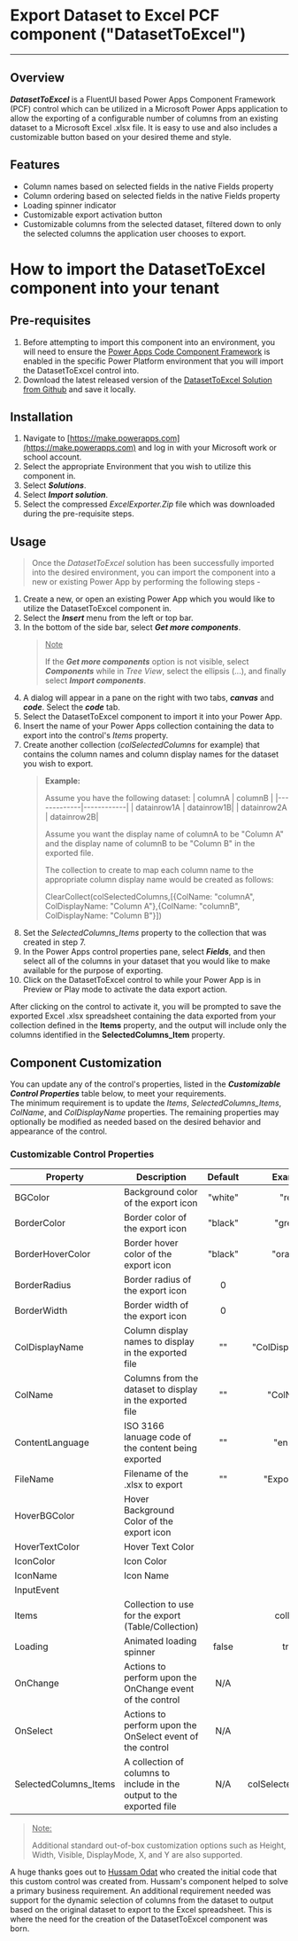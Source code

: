 # Export Dataset to Excel PCF component ("DatasetToExcel")

---

## Overview

**_DatasetToExcel_** is a FluentUI based Power Apps Component Framework (PCF) control which can be utilized in a Microsoft Power Apps application to allow the exporting of a configurable number of columns from an existing dataset to a Microsoft Excel .xlsx file. It is easy to use and also includes a customizable button based on your desired theme and style.

## Features

- Column names based on selected fields in the native Fields property
- Column ordering based on selected fields in the native Fields property
- Loading spinner indicator
- Customizable export activation button
- Customizable columns from the selected dataset, filtered down to only the selected columns the application user chooses to export.

# How to import the DatasetToExcel component into your tenant

## Pre-requisites

1. Before attempting to import this component into an environment, you will need to ensure the [Power Apps Code Component Framework](https://learn.microsoft.com/en-us/power-apps/developer/component-framework/component-framework-for-canvas-apps) is enabled in the specific Power Platform environment that you will import the DatasetToExcel control into.
2. Download the latest released version of the [DatasetToExcel Solution from Github](https://github.com/ChrisMcKee1/power-platform-pcf/raw/main/PCF/DatasetToExcel/ExcelExporter.zip) and save it locally.

## Installation

1. Navigate to [https://make.powerapps.com](https://make.powerapps.com) and log in with your Microsoft work or school account.
2. Select the appropriate Environment that you wish to utilize this component in.
3. Select **_Solutions_**.
4. Select **_Import solution_**.
5. Select the compressed _ExcelExporter.Zip_ file which was downloaded during the pre-requisite steps.

## Usage

> Once the _DatasetToExcel_ solution has been successfully imported into the desired environment, you can import the component into a new or existing Power App by performing the following steps -

1. Create a new, or open an existing Power App which you would like to utilize the DatasetToExcel component in.
2. Select the **_Insert_** menu from the left or top bar.
3. In the bottom of the side bar, select **_Get more components_**.
   > <u>Note</u>
   >
   > If the **_Get more components_** option is not visible, select **_Components_** while in _Tree View_, select the ellipsis (...), and finally select **_Import components_**.
4. A dialog will appear in a pane on the right with two tabs, **_canvas_** and **_code_**. Select the **_code_** tab.
5. Select the DatasetToExcel component to import it into your Power App.
6. Insert the name of your Power Apps collection containing the data to export into the control's _Items_ property.
7. Create another collection (_colSelectedColumns_ for example) that contains the column names and column display names for the dataset you wish to export.
   > **Example:**
   >
   > Assume you have the following dataset:
   > | columnA | columnB |
   > |-------------|------------|
   > | datainrow1A | datainrow1B|
   > | datainrow2A | datainrow2B|
   >
   > Assume you want the display name of columnA to be "Column A" and the display name of columnB to be "Column B" in the exported file.
   >
   > The collection to create to map each column name to the appropriate column display name would be created as follows:
   >
   > ClearCollect(colSelectedColumns,[{ColName: "columnA", ColDisplayName: "Column A"},{ColName: "columnB", ColDisplayName: "Column B"}])
8. Set the _SelectedColumns_Items_ property to the collection that was created in step 7.
9. In the Power Apps control properties pane, select **_Fields_**, and then select all of the columns in your dataset that you would like to make available for the purpose of exporting.
10. Click on the DatasetToExcel control to while your Power App is in Preview or Play mode to activate the data export action.

After clicking on the control to activate it, you will be prompted to save the exported Excel .xlsx spreadsheet containing the data exported from your collection defined in the **Items** property, and the output will include only the columns identified in the **SelectedColumns_Item** property.

## Component Customization

You can update any of the control's properties, listed in the **_Customizable Control Properties_** table below, to meet your requirements.  
The minimum requirement is to update the _Items_, _SelectedColumns_Items_, _ColName_, and _ColDisplayName_ properties. The remaining properties may optionally be modified as needed based on the desired behavior and appearance of the control.

### Customizable Control Properties

| Property              | Description                                                           | Default |      Example       |
| --------------------- | --------------------------------------------------------------------- | :-----: | :----------------: |
| BGColor               | Background color of the export icon                                   | "white" |       "red"        |
| BorderColor           | Border color of the export icon                                       | "black" |      "green"       |
| BorderHoverColor      | Border hover color of the export icon                                 | "black" |      "orange"      |
| BorderRadius          | Border radius of the export icon                                      |    0    |                    |
| BorderWidth           | Border width of the export icon                                       |    0    |                    |
| ColDisplayName        | Column display names to display in the exported file                  |   ""    |  "ColDisplayName"  |
| ColName               | Columns from the dataset to display in the exported file              |   ""    |     "ColName"      |
| ContentLanguage       | ISO 3166 lanuage code of the content being exported                   |   ""    |      "en-us"       |
| FileName              | Filename of the .xlsx to export                                       |   ""    |   "Export.xlsx"    |
| HoverBGColor          | Hover Background Color of the export icon                             |         |                    |
| HoverTextColor        | Hover Text Color                                                      |         |                    |
| IconColor             | Icon Color                                                            |         |                    |
| IconName              | Icon Name                                                             |         |                    |
| InputEvent            |                                                                       |         |                    |
| Items                 | Collection to use for the export (Table/Collection)                   |         |      colData       |
| Loading               | Animated loading spinner                                              |  false  |        true        |
| OnChange              | Actions to perform upon the OnChange event of the control             |   N/A   |                    |
| OnSelect              | Actions to perform upon the OnSelect event of the control             |   N/A   |                    |
| SelectedColumns_Items | A collection of columns to include in the output to the exported file |   N/A   | colSelectedColumns |

> <u>Note:</u>
>
> Additional standard out-of-box customization options such as Height, Width, Visible, DisplayMode, X, and Y are also supported.

A huge thanks goes out to [Hussam Odat](https://www.linkedin.com/in/hussam-odat-5075aa73) who created the initial code that this custom control was created from. Hussam's component helped to solve a primary business requirement. An additional requirement needed was support for the dynamic selection of columns from the dataset to output based on the original dataset to export to the Excel spreadsheet. This is where the need for the creation of the DatasetToExcel component was born.
